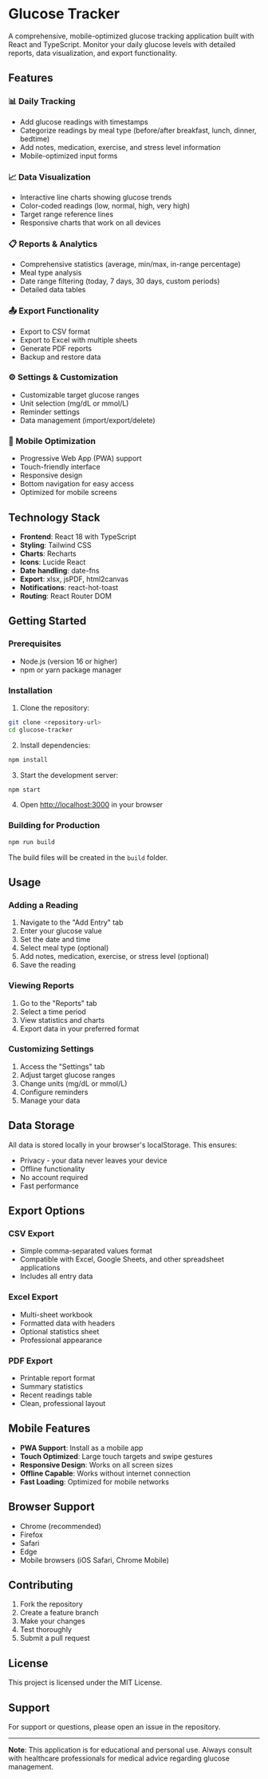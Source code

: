 # Glucose Tracker

A comprehensive, mobile-optimized glucose tracking application built with React and TypeScript. Monitor your daily glucose levels with detailed reports, data visualization, and export functionality.

## Features

### 📊 Daily Tracking
- Add glucose readings with timestamps
- Categorize readings by meal type (before/after breakfast, lunch, dinner, bedtime)
- Add notes, medication, exercise, and stress level information
- Mobile-optimized input forms

### 📈 Data Visualization
- Interactive line charts showing glucose trends
- Color-coded readings (low, normal, high, very high)
- Target range reference lines
- Responsive charts that work on all devices

### 📋 Reports & Analytics
- Comprehensive statistics (average, min/max, in-range percentage)
- Meal type analysis
- Date range filtering (today, 7 days, 30 days, custom periods)
- Detailed data tables

### 📤 Export Functionality
- Export to CSV format
- Export to Excel with multiple sheets
- Generate PDF reports
- Backup and restore data

### ⚙️ Settings & Customization
- Customizable target glucose ranges
- Unit selection (mg/dL or mmol/L)
- Reminder settings
- Data management (import/export/delete)

### 📱 Mobile Optimization
- Progressive Web App (PWA) support
- Touch-friendly interface
- Responsive design
- Bottom navigation for easy access
- Optimized for mobile screens

## Technology Stack

- **Frontend**: React 18 with TypeScript
- **Styling**: Tailwind CSS
- **Charts**: Recharts
- **Icons**: Lucide React
- **Date handling**: date-fns
- **Export**: xlsx, jsPDF, html2canvas
- **Notifications**: react-hot-toast
- **Routing**: React Router DOM

## Getting Started

### Prerequisites

- Node.js (version 16 or higher)
- npm or yarn package manager

### Installation

1. Clone the repository:
```bash
git clone <repository-url>
cd glucose-tracker
```

2. Install dependencies:
```bash
npm install
```

3. Start the development server:
```bash
npm start
```

4. Open [http://localhost:3000](http://localhost:3000) in your browser

### Building for Production

```bash
npm run build
```

The build files will be created in the `build` folder.

## Usage

### Adding a Reading
1. Navigate to the "Add Entry" tab
2. Enter your glucose value
3. Set the date and time
4. Select meal type (optional)
5. Add notes, medication, exercise, or stress level (optional)
6. Save the reading

### Viewing Reports
1. Go to the "Reports" tab
2. Select a time period
3. View statistics and charts
4. Export data in your preferred format

### Customizing Settings
1. Access the "Settings" tab
2. Adjust target glucose ranges
3. Change units (mg/dL or mmol/L)
4. Configure reminders
5. Manage your data

## Data Storage

All data is stored locally in your browser's localStorage. This ensures:
- Privacy - your data never leaves your device
- Offline functionality
- No account required
- Fast performance

## Export Options

### CSV Export
- Simple comma-separated values format
- Compatible with Excel, Google Sheets, and other spreadsheet applications
- Includes all entry data

### Excel Export
- Multi-sheet workbook
- Formatted data with headers
- Optional statistics sheet
- Professional appearance

### PDF Export
- Printable report format
- Summary statistics
- Recent readings table
- Clean, professional layout

## Mobile Features

- **PWA Support**: Install as a mobile app
- **Touch Optimized**: Large touch targets and swipe gestures
- **Responsive Design**: Works on all screen sizes
- **Offline Capable**: Works without internet connection
- **Fast Loading**: Optimized for mobile networks

## Browser Support

- Chrome (recommended)
- Firefox
- Safari
- Edge
- Mobile browsers (iOS Safari, Chrome Mobile)

## Contributing

1. Fork the repository
2. Create a feature branch
3. Make your changes
4. Test thoroughly
5. Submit a pull request

## License

This project is licensed under the MIT License.

## Support

For support or questions, please open an issue in the repository.

---

**Note**: This application is for educational and personal use. Always consult with healthcare professionals for medical advice regarding glucose management. 
